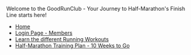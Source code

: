 Welcome to the GoodRunClub - Your Journey to Half-Marathon's Finish Line starts here!

- [Home](index.md)
- [Login Page - Members](login/login.html)
- [Learn the different Running Workouts](about.md)
- [Half-Marathon Training Plan - 10 Weeks to Go](plan.md)
